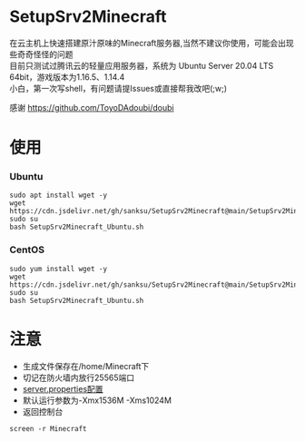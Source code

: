 # SetupSrv2Minecraft
在云主机上快速搭建原汁原味的Minecraft服务器,当然不建议你使用，可能会出现些奇奇怪怪的问题  
目前只测试过腾讯云的轻量应用服务器，系统为	Ubuntu Server 20.04 LTS 64bit，游戏版本为1.16.5、1.14.4  
小白，第一次写shell，有问题请提Issues或直接帮我改吧(;w;)  

感谢 https://github.com/ToyoDAdoubi/doubi

# 使用
### Ubuntu
```
sudo apt install wget -y
wget https://cdn.jsdelivr.net/gh/sanksu/SetupSrv2Minecraft@main/SetupSrv2Minecraft_Ubuntu.sh
sudo su
bash SetupSrv2Minecraft_Ubuntu.sh
```

### CentOS
```
sudo yum install wget -y
wget https://cdn.jsdelivr.net/gh/sanksu/SetupSrv2Minecraft@main/SetupSrv2Minecraft_CentOS.sh
sudo su
bash SetupSrv2Minecraft_Ubuntu.sh
```

# 注意
- 生成文件保存在/home/Minecraft下
- 切记在防火墙内放行25565端口
- [server.properties配置](https://minecraft-zh.gamepedia.com/Server.properties)
- 默认运行参数为-Xmx1536M -Xms1024M
- 返回控制台
```
screen -r Minecraft
```
